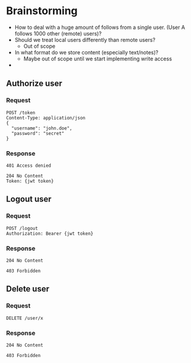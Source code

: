# Brainstorming

* How to deal with a huge amount of follows from a single user. (User A follows 1000 other (remote) users)?
* Should we treat local users differently than remote users?
  * Out of scope
* In what format do we store content (especially text/notes)?
  * Maybe out of scope until we start implementing write access
* 


## Authorize user

### Request
```
POST /token
Content-Type: application/json
{
  "username": "john.doe",
  "password": "secret"
}
```

### Response
```
401 Access denied
```

```
204 No Content
Token: {jwt token}
```

## Logout user
### Request
```
POST /logout
Authorization: Bearer {jwt token}
```

### Response
```
204 No Content
```

```
403 Forbidden
```

## Delete user

### Request
```
DELETE /user/x
```

### Response
```
204 No Content
```

```
403 Forbidden
```
